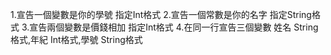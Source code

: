1.宣告一個變數是你的學號 指定Int格式
2.宣告一個常數是你的名字 指定String格式
3.宣告兩個變數是價錢相加 指定Int格式
4.在同一行宣告三個變數 姓名 String格式,年紀 Int格式,學號 String格式
